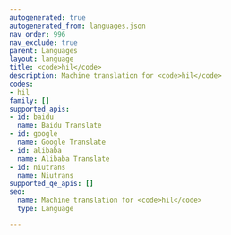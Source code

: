```yaml
---
autogenerated: true
autogenerated_from: languages.json
nav_order: 996
nav_exclude: true
parent: Languages
layout: language
title: <code>hil</code>
description: Machine translation for <code>hil</code>
codes:
- hil
family: []
supported_apis:
- id: baidu
  name: Baidu Translate
- id: google
  name: Google Translate
- id: alibaba
  name: Alibaba Translate
- id: niutrans
  name: Niutrans
supported_qe_apis: []
seo:
  name: Machine translation for <code>hil</code>
  type: Language

---
```


